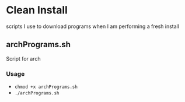 # Clean Install
scripts I use to download programs when I am performing a fresh install

## archPrograms.sh
Script for arch

### Usage
* `chmod +x archPrograms.sh`
* `./archPrograms.sh`
